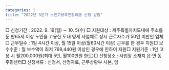 ```yaml
---
categories: j
title: "2022년 3분기 노인고용촉진장려금 신청 알림"
---
```

□ 신청기간 : 2022. 9. 19(월) ∼ 10. 5(수) □ 지원대상 : 제주특별자치도내에 주소를 둔 만65세 이상 노인을 고용한 도내 영세 사업체로 상시 근로자수가 50인 미만인 업체□ 근무일수 : 1일 4시간 이상, 월 15일 이상(월60시간 이상) 근무를 한 경우 지원□ 보수수준 : 월 보수액이 최저 769,440원 이상인 경우에 한하여 지원□ 지원기준 : 1인 고용 시 월200,000원(최대 5인, 월100만원 한도)□ 신청장소 : 사업장 소재지 읍·면·동 주민센터□ 신청서류 : 신청서, 산정자료, 근무상황부 사본, 임